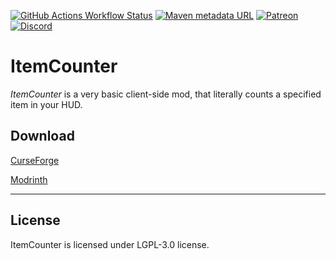 [![GitHub Actions Workflow Status](https://img.shields.io/github/actions/workflow/status/ToCraft/itemcounter/push_build_and_release.yml?style=for-the-badge)](https://github.com/ToCraft/itemcounter/actions/workflows/push_build_and_release.yml)
[![Maven metadata URL](https://img.shields.io/maven-metadata/v?metadataUrl=https%3A%2F%2Fmaven.tocraft.dev%2Fpublic%2Fdev%2Ftocraft%2Fitemcounter%2Fmaven-metadata.xml&versionPrefix=1.20.2&style=for-the-badge&label=ItemCounter)](https://maven.tocraft.dev/#/public/dev/tocraft/itemcounter)
[![Patreon](https://img.shields.io/badge/Patreon-F96854?style=for-the-badge&logo=patreon&logoColor=white)](https://patreon.com/ToCraft)
[![Discord](https://img.shields.io/discord/1183373613508857906?style=for-the-badge&label=Discord)](https://discord.gg/Y3KqxWDUYy)

# ItemCounter

*ItemCounter* is a very basic client-side mod, that literally counts a specified item in your HUD.

## Download

[CurseForge](https://curseforge.com/minecraft/mc-mods/itemcounter)

[Modrinth](https://modrinth.com/mod/itemcounter)

---

## License

ItemCounter is licensed under LGPL-3.0 license. 

